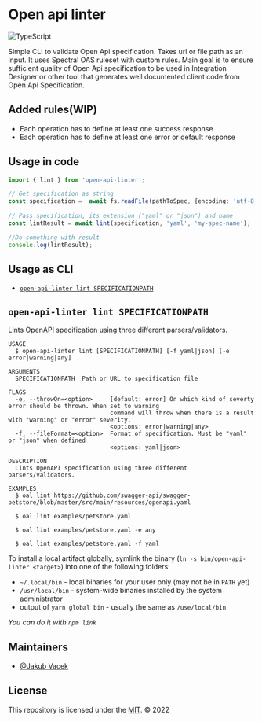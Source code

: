 # Open api linter

![TypeScript](https://img.shields.io/badge/%3C%2F%3E-Typescript-blue)

Simple CLI to validate Open Api specification. Takes url or file path as an input. It uses Spectral OAS ruleset with custom rules. Main goal is to ensure sufficient quality of Open Api specification to be used in Integration Designer or other tool that generates well documented client code from Open Api Specification.

## Added rules(WIP)
* Each operation has to define at least one success response
* Each operation has to define at least one error or default response


## Usage in code

```ts
import { lint } from 'open-api-linter';

// Get specification as string
const specification =  await fs.readFile(pathToSpec, {encoding: 'utf-8'});
      
// Pass specification, its extension ("yaml" or "json") and name
const lintResult = await lint(specification, 'yaml', 'my-spec-name');

//Do something with result
console.log(lintResult);
```

## Usage as CLI

  <!-- commands -->
* [`open-api-linter lint SPECIFICATIONPATH`](#open-api-linter-lint-specificationpath)

## `open-api-linter lint SPECIFICATIONPATH`

Lints OpenAPI specification using three different parsers/validators.

```
USAGE
  $ open-api-linter lint [SPECIFICATIONPATH] [-f yaml|json] [-e error|warning|any]

ARGUMENTS
  SPECIFICATIONPATH  Path or URL to specification file

FLAGS
  -e, --throwOn=<option>     [default: error] On which kind of severty error should be thrown. When set to warning
                             command will throw when there is a result with "warning" or "error" severity.
                             <options: error|warning|any>
  -f, --fileFormat=<option>  Format of specification. Must be "yaml" or "json" when defined
                             <options: yaml|json>

DESCRIPTION
  Lints OpenAPI specification using three different parsers/validators.

EXAMPLES
  $ oal lint https://github.com/swagger-api/swagger-petstore/blob/master/src/main/resources/openapi.yaml

  $ oal lint examples/petstore.yaml

  $ oal lint examples/petstore.yaml -e any

  $ oal lint examples/petstore.yaml -f yaml
```
<!-- commandsstop -->

To install a local artifact globally, symlink the binary (`ln -s bin/open-api-linter <target>`) into one of the following folders:

- `~/.local/bin` - local binaries for your user only (may not be in `PATH` yet)
- `/usr/local/bin` - system-wide binaries installed by the system administrator
- output of `yarn global bin` - usually the same as `/use/local/bin`

*You can do it with `npm link`*

## Maintainers

- [@Jakub Vacek](https://github.com/Jakub-Vacek)

## License

This repository is licensed under the [MIT](LICENSE).
© 2022
